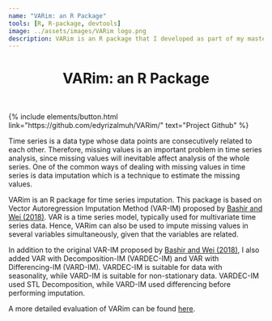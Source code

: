 ```yaml
---
name: "VARim: an R Package"
tools: [R, R-package, devtools]
image: ../assets/images/VARim logo.png
description: VARim is an R package that I developed as part of my master's thesis. This package can be used as an imputation method for multivariate time series data, with or without seasonality.
---
```


<!-- <h1 align="center">Excel Dashboard</h1> -->
<h1 align="center"><b>VARim: an R Package</b></h1><br>

<p class="text-center">
{% include elements/button.html link="https://github.com/edyrizalmuh/VARim/" text="Project Github" %}
</p>

Time series is a data type whose data points are consecutively related to each other. Therefore, missing values is an important problem in time series analysis, since missing values will inevitable affect analysis of the whole series. One of the common ways of dealing with missing values in time series is data imputation which is a technique to estimate the missing values.

VARim is an R package for time series imputation. This package is based on Vector Autoregression Imputation Method (VAR-IM) proposed by [Bashir and Wei (2018)](https://www.sciencedirect.com/science/article/abs/pii/S0925231217315515). VAR is a time series model, typically used for multivariate time series data. Hence, VARim can also be used to impute missing values in several variables simultaneously, given that the variables are related.

In addition to the original VAR-IM proposed by [Bashir and Wei (2018)](https://www.sciencedirect.com/science/article/abs/pii/S0925231217315515), I also added VAR with Decomposition-IM (VARDEC-IM) and VAR with Differencing-IM (VARD-IM). VARDEC-IM is suitable for data with seasonality, while VARD-IM is suitable for non-stationary data. VARDEC-IM used STL Decomposition, while VARD-IM used differencing before performing imputation.

A more detailed evaluation of VARim can be found [here](https://ojs3.unpatti.ac.id/index.php/barekeng/article/view/6494).